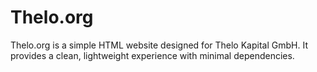 # Thelo.org

Thelo.org is a simple HTML website designed for Thelo Kapital GmbH. It provides a clean, lightweight experience with minimal dependencies.
